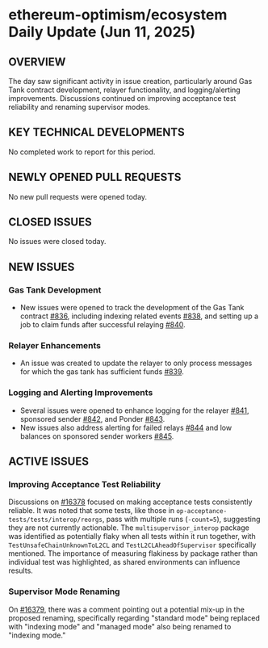 # ethereum-optimism/ecosystem Daily Update (Jun 11, 2025)
## OVERVIEW 
The day saw significant activity in issue creation, particularly around Gas Tank contract development, relayer functionality, and logging/alerting improvements. Discussions continued on improving acceptance test reliability and renaming supervisor modes.

## KEY TECHNICAL DEVELOPMENTS
No completed work to report for this period.

## NEWLY OPENED PULL REQUESTS
No new pull requests were opened today.

## CLOSED ISSUES
No issues were closed today.

## NEW ISSUES
### Gas Tank Development
- New issues were opened to track the development of the Gas Tank contract [#836](https://github.com/ethereum-optimism/ecosystem/issues/836), including indexing related events [#838](https://github.com/ethereum-optimism/ecosystem/issues/838), and setting up a job to claim funds after successful relaying [#840](https://github.com/ethereum-optimism/ecosystem/issues/840).
### Relayer Enhancements
- An issue was created to update the relayer to only process messages for which the gas tank has sufficient funds [#839](https://github.com/ethereum-optimism/ecosystem/issues/839).
### Logging and Alerting Improvements
- Several issues were opened to enhance logging for the relayer [#841](https://github.com/ethereum-optimism/ecosystem/issues/841), sponsored sender [#842](https://github.com/ethereum-optimism/ecosystem/issues/842), and Ponder [#843](https://github.com/ethereum-optimism/ecosystem/issues/843).
- New issues also address alerting for failed relays [#844](https://github.com/ethereum-optimism/ecosystem/issues/844) and low balances on sponsored sender workers [#845](https://github.com/ethereum-optimism/ecosystem/issues/845).

## ACTIVE ISSUES
### Improving Acceptance Test Reliability
Discussions on [#16378](https://github.com/ethereum-optimism/ecosystem/issues/16378) focused on making acceptance tests consistently reliable. It was noted that some tests, like those in `op-acceptance-tests/tests/interop/reorgs`, pass with multiple runs (`-count=5`), suggesting they are not currently actionable. The `multisupervisor_interop` package was identified as potentially flaky when all tests within it run together, with `TestUnsafeChainUnknownToL2CL` and `TestL2CLAheadOfSupervisor` specifically mentioned. The importance of measuring flakiness by package rather than individual test was highlighted, as shared environments can influence results.
### Supervisor Mode Renaming
On [#16379](https://github.com/ethereum-optimism/ecosystem/issues/16379), there was a comment pointing out a potential mix-up in the proposed renaming, specifically regarding "standard mode" being replaced with "indexing mode" and "managed mode" also being renamed to "indexing mode."